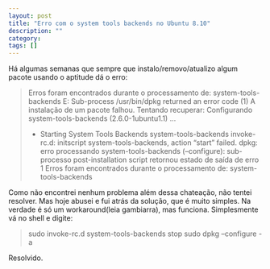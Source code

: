 ```yaml
---
layout: post
title: "Erro com o system tools backends no Ubuntu 8.10"
description: ""
category: 
tags: []
---
```


Há algumas semanas que sempre que instalo/removo/atualizo algum pacote usando o aptitude dá o erro:

> Erros foram encontrados durante o processamento de:
> system-tools-backends
> E: Sub-process /usr/bin/dpkg returned an error code (1)
> A instalação de um pacote falhou. Tentando recuperar:
> Configurando system-tools-backends (2.6.0-1ubuntu1.1) …
> * Starting System Tools Backends system-tools-backends invoke-rc.d:
> initscript system-tools-backends, action “start” failed.  dpkg: erro
> processando system-tools-backends (–configure):
> sub-processo post-installation script retornou estado de saída de erro 1
> Erros foram encontrados durante o processamento de:
> system-tools-backends

Como não encontrei nenhum problema além dessa chateação, não tentei resolver.
Mas hoje abusei e fui atrás da solução, que é muito simples. Na verdade é só um
workaround(leia gambiarra), mas funciona. Simplesmente vá no shell e digite:

> sudo invoke-rc.d system-tools-backends stop
> sudo dpkg –configure -a

Resolvido.
